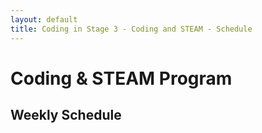 ```yaml
---
layout: default
title: Coding in Stage 3 - Coding and STEAM - Schedule
---
```


# Coding & STEAM Program

## Weekly Schedule

